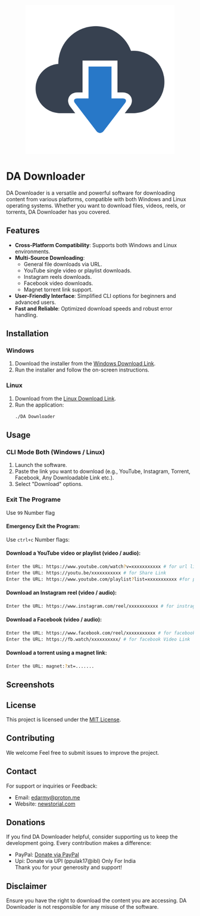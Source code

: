 <div align="center">
  <img src="./cloud.png" alt="DA Downloader" width="400" />
</div>

# DA Downloader

DA Downloader is a versatile and powerful software for downloading content from various platforms, compatible with both Windows and Linux operating systems. Whether you want to download files, videos, reels, or torrents, DA Downloader has you covered.

## Features

- **Cross-Platform Compatibility**: Supports both Windows and Linux environments.
- **Multi-Source Downloading**: 
  - General file downloads via URL.
  - YouTube single video or playlist downloads.
  - Instagram reels downloads.
  - Facebook video downloads.
  - Magnet torrent link support.
- **User-Friendly Interface**: Simplified CLI options for beginners and advanced users.
- **Fast and Reliable**: Optimized download speeds and robust error handling.

## Installation

### Windows

1. Download the installer from the [Windows Download Link](https://forms.gle/296LZ4RJevMWjPzp8).
2. Run the installer and follow the on-screen instructions.

### Linux

1. Download from the [Linux Download Link](https://forms.gle/296LZ4RJevMWjPzp8).
2. Run the application:
   ```bash
   ./DA Downloader
   ```

## Usage

### CLI Mode Both (Windows / Linux)

1. Launch the software.
2. Paste the link you want to download (e.g., YouTube, Instagram, Torrent, Facebook, Any Downloadable Link etc.).
3. Select "Download" options.

### Exit The Programe

Use `99` Number flag

#### Emergency Exit the Program:
Use `ctrl+c` Number flags:

#### Download a YouTube video or playlist (video / audio):
```bash
Enter the URL: https://www.youtube.com/watch?v=xxxxxxxxxxx # for url link
Enter the URL: https://youtu.be/xxxxxxxxxxx # for Share Link
Enter the URL: https://www.youtube.com/playlist?list=xxxxxxxxxxx #for playlist
```

#### Download an Instagram reel (video / audio):
```bash
Enter the URL: https://www.instagram.com/reel/xxxxxxxxxxx # for instragram Link
```

#### Download a Facebook (video / audio):
```bash
Enter the URL: https://www.facebook.com/reel/xxxxxxxxxxx # for facebook reel Link
Enter the URL: https://fb.watch/xxxxxxxxxx/ # for facebook Video Link

```

#### Download a torrent using a magnet link:
```bash
Enter the URL: magnet:?xt=.......
```
## Screenshots


## License

This project is licensed under the [MIT License](LICENSE).

## Contributing

We welcome Feel free to submit issues to improve the project.

## Contact

For support or inquiries or Feedback:
- Email: edarmy@proton.me
- Website: [newstorial.com](https://www.newstorial.com)

## Donations

If you find DA Downloader helpful, consider supporting us to keep the development going. Every contribution makes a difference:
- PayPal: [Donate via PayPal](https://paypal.me/p964)
- Upi: Donate via UPI (ppulak17@ibl) Only For India  
Thank you for your generosity and support!


## Disclaimer

Ensure you have the right to download the content you are accessing. DA Downloader is not responsible for any misuse of the software.
